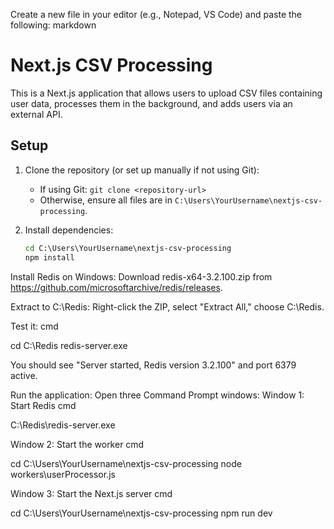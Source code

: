 Create a new file in your editor (e.g., Notepad, VS Code) and paste the following:
markdown

# Next.js CSV Processing

This is a Next.js application that allows users to upload CSV files containing user data, processes them in the background, and adds users via an external API.

## Setup

1. Clone the repository (or set up manually if not using Git):
   - If using Git: `git clone <repository-url>`
   - Otherwise, ensure all files are in `C:\Users\YourUsername\nextjs-csv-processing`.

2. Install dependencies:
   ```cmd
   cd C:\Users\YourUsername\nextjs-csv-processing
   npm install

Install Redis on Windows:
Download redis-x64-3.2.100.zip from https://github.com/microsoftarchive/redis/releases.

Extract to C:\Redis:
Right-click the ZIP, select "Extract All," choose C:\Redis.

Test it:
cmd

cd C:\Redis
redis-server.exe

You should see "Server started, Redis version 3.2.100" and port 6379 active.

Run the application:
Open three Command Prompt windows:
Window 1: Start Redis
cmd

C:\Redis\redis-server.exe

Window 2: Start the worker
cmd

cd C:\Users\YourUsername\nextjs-csv-processing
node workers\userProcessor.js

Window 3: Start the Next.js server
cmd

cd C:\Users\YourUsername\nextjs-csv-processing
npm run dev




